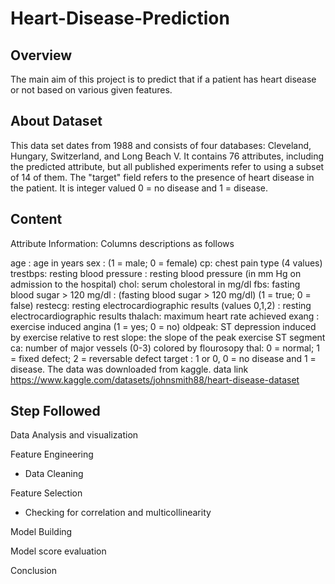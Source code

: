 # Heart-Disease-Prediction
## Overview
The main aim of this project is to predict that if a patient has heart disease or not based on various given features.

## About Dataset
This data set dates from 1988 and consists of four databases: Cleveland, Hungary, Switzerland, and Long Beach V. It contains 76 attributes, including the predicted attribute, but all published experiments refer to using a subset of 14 of them. The "target" field refers to the presence of heart disease in the patient. It is integer valued 0 = no disease and 1 = disease.

## Content
Attribute Information: Columns descriptions as follows

age : age in years
sex : (1 = male; 0 = female)
cp: chest pain type (4 values)
trestbps: resting blood pressure : resting blood pressure (in mm Hg on admission to the hospital)
chol: serum cholestoral in mg/dl
fbs: fasting blood sugar > 120 mg/dl : (fasting blood sugar > 120 mg/dl) (1 = true; 0 = false)
restecg: resting electrocardiographic results (values 0,1,2) : resting electrocardiographic results
thalach: maximum heart rate achieved
exang : exercise induced angina (1 = yes; 0 = no)
oldpeak: ST depression induced by exercise relative to rest
slope: the slope of the peak exercise ST segment
ca: number of major vessels (0-3) colored by flourosopy
thal: 0 = normal; 1 = fixed defect; 2 = reversable defect
target : 1 or 0, 0 = no disease and 1 = disease.
The data was downloaded from kaggle. data link https://www.kaggle.com/datasets/johnsmith88/heart-disease-dataset


## Step Followed

Data Analysis and visualization

Feature Engineering
 - Data Cleaning

Feature Selection
 - Checking for correlation and multicollinearity

Model Building

Model score evaluation

Conclusion 
